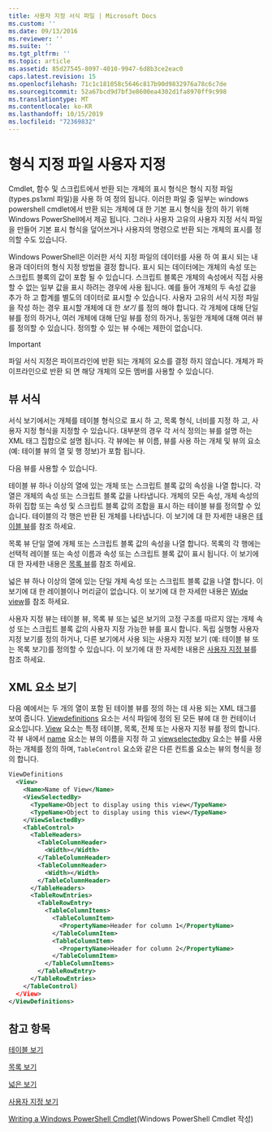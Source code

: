 ```yaml
---
title: 사용자 지정 서식 파일 | Microsoft Docs
ms.custom: ''
ms.date: 09/13/2016
ms.reviewer: ''
ms.suite: ''
ms.tgt_pltfrm: ''
ms.topic: article
ms.assetid: 85d27545-8097-4010-9947-6d8b3ce2eac0
caps.latest.revision: 15
ms.openlocfilehash: 71c1c181058c5646c817b90d9832976a78c6c7de
ms.sourcegitcommit: 52a67bcd9d7bf3e8600ea4302d1fa8970ff9c998
ms.translationtype: MT
ms.contentlocale: ko-KR
ms.lasthandoff: 10/15/2019
ms.locfileid: "72369832"
---
```

# <a name="custom-formatting-files"></a>형식 지정 파일 사용자 지정

Cmdlet, 함수 및 스크립트에서 반환 되는 개체의 표시 형식은 형식 지정 파일 (types.ps1xml 파일)을 사용 하 여 정의 됩니다. 이러한 파일 중 일부는 windows powershell cmdlet에서 반환 되는 개체에 대 한 기본 표시 형식을 정의 하기 위해 Windows PowerShell에서 제공 됩니다. 그러나 사용자 고유의 사용자 지정 서식 파일을 만들어 기본 표시 형식을 덮어쓰거나 사용자의 명령으로 반환 되는 개체의 표시를 정의할 수도 있습니다.

Windows PowerShell은 이러한 서식 지정 파일의 데이터를 사용 하 여 표시 되는 내용과 데이터의 형식 지정 방법을 결정 합니다. 표시 되는 데이터에는 개체의 속성 또는 스크립트 블록의 값이 포함 될 수 있습니다.  스크립트 블록은 개체의 속성에서 직접 사용할 수 없는 일부 값을 표시 하려는 경우에 사용 됩니다. 예를 들어 개체의 두 속성 값을 추가 하 고 합계를 별도의 데이터로 표시할 수 있습니다. 사용자 고유의 서식 지정 파일을 작성 하는 경우 표시할 개체에 대 한 *보기* 를 정의 해야 합니다. 각 개체에 대해 단일 뷰를 정의 하거나, 여러 개체에 대해 단일 뷰를 정의 하거나, 동일한 개체에 대해 여러 뷰를 정의할 수 있습니다. 정의할 수 있는 뷰 수에는 제한이 없습니다.

> [!IMPORTANT]
> 파일 서식 지정은 파이프라인에 반환 되는 개체의 요소를 결정 하지 않습니다. 개체가 파이프라인으로 반환 되 면 해당 개체의 모든 멤버를 사용할 수 있습니다.

## <a name="format-views"></a>뷰 서식

서식 보기에서는 개체를 테이블 형식으로 표시 하 고, 목록 형식, 너비를 지정 하 고, 사용자 지정 형식을 지정할 수 있습니다. 대부분의 경우 각 서식 정의는 뷰를 설명 하는 XML 태그 집합으로 설명 됩니다. 각 뷰에는 뷰 이름, 뷰를 사용 하는 개체 및 뷰의 요소 (예: 테이블 뷰의 열 및 행 정보)가 포함 됩니다.

다음 뷰를 사용할 수 있습니다.

테이블 뷰 하나 이상의 열에 있는 개체 또는 스크립트 블록 값의 속성을 나열 합니다. 각 열은 개체의 속성 또는 스크립트 블록 값을 나타냅니다. 개체의 모든 속성, 개체 속성의 하위 집합 또는 속성 및 스크립트 블록 값의 조합을 표시 하는 테이블 뷰를 정의할 수 있습니다. 테이블의 각 행은 반환 된 개체를 나타냅니다. 이 보기에 대 한 자세한 내용은 [테이블 뷰](../format/creating-a-table-view.md)를 참조 하세요.

목록 뷰 단일 열에 개체 또는 스크립트 블록 값의 속성을 나열 합니다. 목록의 각 행에는 선택적 레이블 또는 속성 이름과 속성 또는 스크립트 블록 값이 표시 됩니다. 이 보기에 대 한 자세한 내용은 [목록 뷰](../format/creating-a-list-view.md)를 참조 하세요.

넓은 뷰 하나 이상의 열에 있는 단일 개체 속성 또는 스크립트 블록 값을 나열 합니다. 이 보기에 대 한 레이블이나 머리글이 없습니다. 이 보기에 대 한 자세한 내용은 [Wide view](../format/creating-a-wide-view.md)를 참조 하세요.

사용자 지정 뷰는 테이블 뷰, 목록 뷰 또는 넓은 보기의 고정 구조를 따르지 않는 개체 속성 또는 스크립트 블록 값의 사용자 지정 가능한 뷰를 표시 합니다. 독립 실행형 사용자 지정 보기를 정의 하거나, 다른 보기에서 사용 되는 사용자 지정 보기 (예: 테이블 뷰 또는 목록 보기)를 정의할 수 있습니다. 이 보기에 대 한 자세한 내용은 [사용자 지정 뷰](../format/creating-custom-controls.md)를 참조 하세요.

## <a name="view-xml-elements"></a>XML 요소 보기

다음 예에서는 두 개의 열이 포함 된 테이블 뷰를 정의 하는 데 사용 되는 XML 태그를 보여 줍니다. [Viewdefinitions](../format/viewdefinitions-element-format.md) 요소는 서식 파일에 정의 된 모든 뷰에 대 한 컨테이너 요소입니다. [View](../format/view-element-format.md) 요소는 특정 테이블, 목록, 전체 또는 사용자 지정 뷰를 정의 합니다. 각 뷰 내에서 [name](../format/name-element-for-view-format.md) 요소는 뷰의 이름을 지정 하 고 [viewselectedby](../format/viewselectedby-element-format.md) 요소는 뷰를 사용 하는 개체를 정의 하며, `TableControl` 요소와 같은 다른 컨트롤 요소는 뷰의 형식을 정의 합니다.

```xml
ViewDefinitions
  <View>
    <Name>Name of View</Name>
    <ViewSelectedBy>
      <TypeName>Object to display using this view</TypeName>
      <TypeName>Object to display using this view</TypeName>
    </ViewSelectedBy>
    <TableControl>
      <TableHeaders>
        <TableColumnHeader>
          <Width></Width>
        </TableColumnHeader>
        <TableColumnHeader>
          <Width></Width>
        </TableColumnHeader>
      </TableHeaders>
      <TableRowEntries>
        <TableRowEntry>
          <TableColumnItems>
            <TableColumnItem>
              <PropertyName>Header for column 1</PropertyName>
            </TableColumnItem>
            <TableColumnItem>
              <PropertyName>Header for column 2</PropertyName>
            </TableColumnItem>
          </TableColumnItems>
        </TableRowEntry>
      </TableRowEntries>
    </TableControl)
  </View>
</ViewDefinitions>

```

## <a name="see-also"></a>참고 항목

[테이블 보기](../format/creating-a-table-view.md)

[목록 보기](../format/creating-a-list-view.md)

[넓은 보기](../format/creating-a-wide-view.md)

[사용자 지정 보기](../format/creating-custom-controls.md)

[Writing a Windows PowerShell Cmdlet](./writing-a-windows-powershell-cmdlet.md)(Windows PowerShell Cmdlet 작성)
